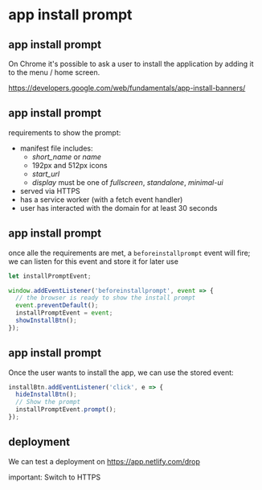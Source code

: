 # app install prompt

## app install prompt

On Chrome it's possible to ask a user to install the application by adding it to the menu / home screen.

https://developers.google.com/web/fundamentals/app-install-banners/

## app install prompt

requirements to show the prompt:

- manifest file includes:
  - _short_name_ or _name_
  - 192px and 512px icons
  - _start_url_
  - _display_ must be one of _fullscreen_, _standalone_, _minimal-ui_
- served via HTTPS
- has a service worker (with a fetch event handler)
- user has interacted with the domain for at least 30 seconds

## app install prompt

once alle the requirements are met, a `beforeinstallprompt` event will fire; we can listen for this event and store it for later use

```js
let installPromptEvent;

window.addEventListener('beforeinstallprompt', event => {
  // the browser is ready to show the install prompt
  event.preventDefault();
  installPromptEvent = event;
  showInstallBtn();
});
```

## app install prompt

Once the user wants to install the app, we can use the stored event:

```js
installBtn.addEventListener('click', e => {
  hideInstallBtn();
  // Show the prompt
  installPromptEvent.prompt();
});
```

## deployment

We can test a deployment on https://app.netlify.com/drop

important: Switch to HTTPS
